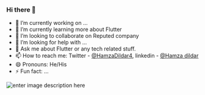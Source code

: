 ### Hi there 👋

- 🔭 I’m currently working on ...
- 🌱 I’m currently learning more about Flutter
- 👯 I’m looking to collaborate on Reputed company
- 🤔 I’m looking for help with ...
- 💬 Ask me about Flutter or any tech related stuff.
- 📫 How to reach me: Twitter - [@HamzaDildar4](https://twitter.com/HamzaDildar4), linkedin - [@Hamza dildar](https://www.linkedin.com/in/hamza-dildar-888-hd/)
- 😄 Pronouns: He/His
- ⚡ Fun fact: ...


![enter image description here](https://github-readme-stats.vercel.app/api?username=Hamzadildar&theme=dark&show_icons=true)
